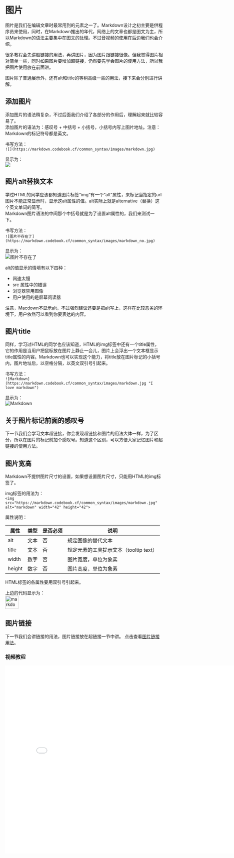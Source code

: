 # 图片
图片是我们在编辑文章时最常用到的元素之一了。Markdown设计之初主要是供程序员来使用，同时，在Markdown推出的年代，网络上的文章也都是图文为主，所以Markdown的语法主要集中在图文的处理。不过音视频的使用在后边我们也会介绍。  

很多教程会先讲超链接的用法，再讲图片，因为图片跟链接很像。但我觉得图片相对简单一些，同时如果图片要增加超链接，仍然要先学会图片的使用方法，所以我把图片使用放在前面讲。

图片除了普通展示外，还有alt和title的等稍高级一些的用法，接下来会分别进行讲解。

## 添加图片
添加图片的语法稍复杂，不过后面我们介绍了各部分的作用后，理解起来就比较容易了。  
添加图片的语法为：感叹号 + 中括号 + 小括号，小括号内写上图片地址。注意：Markdown的标记符号都是英文。

书写方法：  
`![](https://markdown.codebook.cf/common_syntax/images/markdown.jpg)`

显示为：  
![](https://markdown.codebook.cf/common_syntax/images/markdown.jpg)

## 图片alt替换文本
学过HTML的同学应该都知道图片标签“img”有一个“alt”属性，来标记当指定的url图片不能正常显示时，显示这alt属性的值。alt实际上就是alternative（替换）这个英文单词的简写。  
Markdown图片语法的中间那个中括号就是为了设置alt属性的，我们来测试一下。

书写方法：  
`![图片不存在了](https://markdown.codebook.cf/common_syntax/images/markdown_no.jpg)`

显示为：  
![图片不存在了](https://markdown.codebook.cf/common_syntax/images/markdown_no.jpg)

alt的值显示的情境有以下四种：

+ 网速太慢  
+ src 属性中的错误  
+ 浏览器禁用图像  
+ 用户使用的是屏幕阅读器  

注意，Macdown不显示alt，不过强烈建议还要是把alt写上，这样在比较恶劣的环境下，用户依然可以看到你要表达的内容。

## 图片title
同样，学习过HTML的同学也应该知道，HTML的img标签中还有一个title属性，它的作用是当用户把鼠标放在图片上静止一会儿，图片上会浮出一个文本框显示title属性的内容。Markdown也可以实现这个能力，将title放在图片标记的小括号内，图片地址后，以空格分隔，以英文双引号引起来。

书写方法：  
`![Markdown](https://markdown.codebook.cf/common_syntax/images/markdown.jpg "I love markdown")`

显示为：  
![Markdown](https://markdown.codebook.cf/common_syntax/images/markdown.jpg "I love markdown")

## 关于图片标记前面的感叹号
下一节我们会学习文本超链接，你会发现超链接和图片的用法大体一样，为了区分，所以在图片的标记前加个感叹号。知道这个区别，可以方便大家记忆图片和超链接的使用方法。

## 图片宽高
Markdown不提供图片尺寸的设置，如果想设置图片尺寸，只能用HTML的img标签了。

img标签的用法为：  
`<img src="https://markdown.codebook.cf/common_syntax/images/markdown.jpg" alt="markdown" width="42" height="42">`

属性说明：  

| 属性 | 类型 | 是否必须 | 说明 |
| --- | --- | --- | --- |
| alt | 文本 | 否 | 规定图像的替代文本 |
| title | 文本 | 否 | 规定元素的工具提示文本（tooltip text）|
| width | 数字 | 否 | 图片宽度，单位为象素 |
| height | 数字 | 否 | 图片高度，单位为象素 |

HTML标签的各属性要用双引号引起来。

上边的代码显示为：  
<img src="https://markdown.codebook.cf/common_syntax/images/markdown.jpg" alt="markdown" width="42" height="42">

## 图片链接
下一节我们会讲链接的用法，图片链接放在超链接一节中讲。 点击查看[图片链接用法](link.md)。


### 视频教程
<iframe src="//player.bilibili.com/player.html?aid=711994891&bvid=BV1QD4y1d7yC&cid=232026339&page=1" scrolling="no" border="0" frameborder="no" framespacing="0" allowfullscreen="true" width="800" height="600"> </iframe>